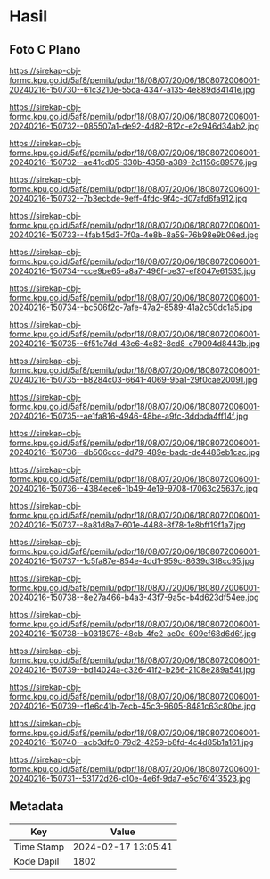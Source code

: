 # Hasil

## Foto C Plano

https://sirekap-obj-formc.kpu.go.id/5af8/pemilu/pdpr/18/08/07/20/06/1808072006001-20240216-150730--61c3210e-55ca-4347-a135-4e889d84141e.jpg

https://sirekap-obj-formc.kpu.go.id/5af8/pemilu/pdpr/18/08/07/20/06/1808072006001-20240216-150732--085507a1-de92-4d82-812c-e2c946d34ab2.jpg

https://sirekap-obj-formc.kpu.go.id/5af8/pemilu/pdpr/18/08/07/20/06/1808072006001-20240216-150732--ae41cd05-330b-4358-a389-2c1156c89576.jpg

https://sirekap-obj-formc.kpu.go.id/5af8/pemilu/pdpr/18/08/07/20/06/1808072006001-20240216-150732--7b3ecbde-9eff-4fdc-9f4c-d07afd6fa912.jpg

https://sirekap-obj-formc.kpu.go.id/5af8/pemilu/pdpr/18/08/07/20/06/1808072006001-20240216-150733--4fab45d3-7f0a-4e8b-8a59-76b98e9b06ed.jpg

https://sirekap-obj-formc.kpu.go.id/5af8/pemilu/pdpr/18/08/07/20/06/1808072006001-20240216-150734--cce9be65-a8a7-496f-be37-ef8047e61535.jpg

https://sirekap-obj-formc.kpu.go.id/5af8/pemilu/pdpr/18/08/07/20/06/1808072006001-20240216-150734--bc506f2c-7afe-47a2-8589-41a2c50dc1a5.jpg

https://sirekap-obj-formc.kpu.go.id/5af8/pemilu/pdpr/18/08/07/20/06/1808072006001-20240216-150735--6f51e7dd-43e6-4e82-8cd8-c79094d8443b.jpg

https://sirekap-obj-formc.kpu.go.id/5af8/pemilu/pdpr/18/08/07/20/06/1808072006001-20240216-150735--b8284c03-6641-4069-95a1-29f0cae20091.jpg

https://sirekap-obj-formc.kpu.go.id/5af8/pemilu/pdpr/18/08/07/20/06/1808072006001-20240216-150735--ae1fa816-4946-48be-a9fc-3ddbda4ff14f.jpg

https://sirekap-obj-formc.kpu.go.id/5af8/pemilu/pdpr/18/08/07/20/06/1808072006001-20240216-150736--db506ccc-dd79-489e-badc-de4486eb1cac.jpg

https://sirekap-obj-formc.kpu.go.id/5af8/pemilu/pdpr/18/08/07/20/06/1808072006001-20240216-150736--4384ece6-1b49-4e19-9708-f7063c25637c.jpg

https://sirekap-obj-formc.kpu.go.id/5af8/pemilu/pdpr/18/08/07/20/06/1808072006001-20240216-150737--8a81d8a7-601e-4488-8f78-1e8bff19f1a7.jpg

https://sirekap-obj-formc.kpu.go.id/5af8/pemilu/pdpr/18/08/07/20/06/1808072006001-20240216-150737--1c5fa87e-854e-4dd1-959c-8639d3f8cc95.jpg

https://sirekap-obj-formc.kpu.go.id/5af8/pemilu/pdpr/18/08/07/20/06/1808072006001-20240216-150738--8e27a466-b4a3-43f7-9a5c-b4d623df54ee.jpg

https://sirekap-obj-formc.kpu.go.id/5af8/pemilu/pdpr/18/08/07/20/06/1808072006001-20240216-150738--b0318978-48cb-4fe2-ae0e-609ef68d6d6f.jpg

https://sirekap-obj-formc.kpu.go.id/5af8/pemilu/pdpr/18/08/07/20/06/1808072006001-20240216-150739--bd14024a-c326-41f2-b266-2108e289a54f.jpg

https://sirekap-obj-formc.kpu.go.id/5af8/pemilu/pdpr/18/08/07/20/06/1808072006001-20240216-150739--f1e6c41b-7ecb-45c3-9605-8481c63c80be.jpg

https://sirekap-obj-formc.kpu.go.id/5af8/pemilu/pdpr/18/08/07/20/06/1808072006001-20240216-150740--acb3dfc0-79d2-4259-b8fd-4c4d85b1a161.jpg

https://sirekap-obj-formc.kpu.go.id/5af8/pemilu/pdpr/18/08/07/20/06/1808072006001-20240216-150731--53172d26-c10e-4e6f-9da7-e5c76f413523.jpg


## Metadata

| Key        | Value               |
| ---------- | ------------------- |
| Time Stamp | 2024-02-17 13:05:41 |
| Kode Dapil | 1802                |



